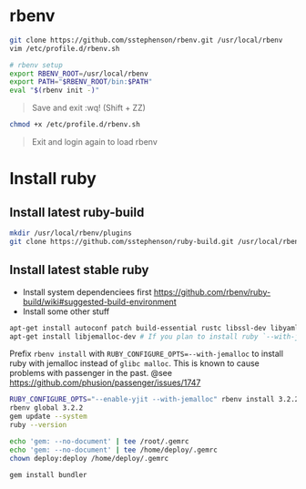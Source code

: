 # rbenv

```bash
git clone https://github.com/sstephenson/rbenv.git /usr/local/rbenv
vim /etc/profile.d/rbenv.sh
```

```bash
# rbenv setup
export RBENV_ROOT=/usr/local/rbenv
export PATH="$RBENV_ROOT/bin:$PATH"
eval "$(rbenv init -)"
```

> Save and exit :wq! (Shift + ZZ)


```bash
chmod +x /etc/profile.d/rbenv.sh
```

> Exit and login again to load rbenv

# Install ruby

## Install latest ruby-build

``` bash
mkdir /usr/local/rbenv/plugins
git clone https://github.com/sstephenson/ruby-build.git /usr/local/rbenv/plugins/ruby-build
```

## Install latest stable ruby

 * Install system dependenciees first https://github.com/rbenv/ruby-build/wiki#suggested-build-environment
 * Install some other stuff

```bash
apt-get install autoconf patch build-essential rustc libssl-dev libyaml-dev libreadline6-dev zlib1g-dev libgmp-dev libncurses5-dev libffi-dev libgdbm6 libgdbm-dev libdb-dev uuid-dev
apt-get install libjemalloc-dev # If you plan to install ruby `--with-jemalloc`
```

Prefix `rbenv install` with `RUBY_CONFIGURE_OPTS=--with-jemalloc` to install ruby with jemalloc instead of `glibc malloc`. This is known to cause problems with passenger in the past. @see https://github.com/phusion/passenger/issues/1747


```bash
RUBY_CONFIGURE_OPTS="--enable-yjit --with-jemalloc" rbenv install 3.2.2
rbenv global 3.2.2
gem update --system
ruby --version
```

```bash
echo 'gem: --no-document' | tee /root/.gemrc
echo 'gem: --no-document' | tee /home/deploy/.gemrc
chown deploy:deploy /home/deploy/.gemrc

gem install bundler
```
